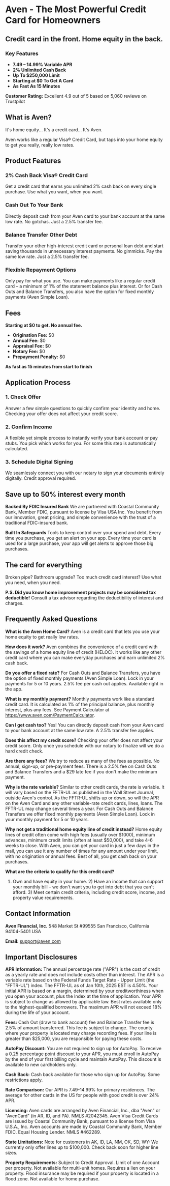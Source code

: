 # Aven - The Most Powerful Credit Card for Homeowners

## Credit card in the front. Home equity in the back.

### Key Features

- **7.49 – 14.99% Variable APR**
- **2% Unlimited Cash Back**
- **Up To $250,000 Limit**
- **Starting at $0 To Get A Card**
- **As Fast As 15 Minutes**

**Customer Rating:** Excellent 4.9 out of 5 based on 5,060 reviews on Trustpilot

## What is Aven?

It's home equity... It's a credit card... It's Aven.

Aven works like a regular Visa® Credit Card, but taps into your home equity to get you really, really low rates.

## Product Features

### 2% Cash Back Visa® Credit Card

Get a credit card that earns you unlimited 2% cash back on every single purchase. Use what you want, when you want.

### Cash Out To Your Bank

Directly deposit cash from your Aven card to your bank account at the same low rate. No gotchas. Just a 2.5% transfer fee.

### Balance Transfer Other Debt

Transfer your other high-interest credit card or personal loan debt and start saving thousands in unnecessary interest payments. No gimmicks. Pay the same low rate. Just a 2.5% transfer fee.

### Flexible Repayment Options

Only pay for what you use. You can make payments like a regular credit card – a minimum of 1% of the statement balance plus interest. Or for Cash Outs and Balance Transfers, you also have the option for fixed monthly payments (Aven Simple Loan).

## Fees

**Starting at $0 to get. No annual fee.**

- **Origination Fee:** $0
- **Annual Fee:** $0
- **Appraisal Fee:** $0
- **Notary Fee:** $0
- **Prepayment Penalty:** $0

**As fast as 15 minutes from start to finish**

## Application Process

### 1. Check Offer

Answer a few simple questions to quickly confirm your identity and home. Checking your offer does not affect your credit score.

### 2. Confirm Income

A flexible yet simple process to instantly verify your bank account or pay stubs. You pick which works for you. For some this step is automatically calculated.

### 3. Schedule Digital Signing

We seamlessly connect you with our notary to sign your documents entirely digitally. Credit approval required.

## Save up to 50% interest every month

**Backed By FDIC Insured Bank**
We are partnered with Coastal Community Bank, Member FDIC, pursuant to license by Visa USA Inc. You benefit from our innovation, great pricing, and simple convenience with the trust of a traditional FDIC-insured bank.

**Built In Safeguards**
Tools to keep control over your spend and debt. Every time you purchase, you get an alert on your app. Every time your card is used for a large purchase, your app will get alerts to approve those big purchases.

## The card for everything

Broken pipe? Bathroom upgrade? Too much credit card interest? Use what you need, when you need.

**P.S. Did you know home improvement projects may be considered tax deductible!** Consult a tax advisor regarding the deductibility of interest and charges.

## Frequently Asked Questions

**What is the Aven Home Card?**
Aven is a credit card that lets you use your home equity to get really low rates.

**How does it work?**
Aven combines the convenience of a credit card with the savings of a home equity line of credit (HELOC). It works like any other credit card where you can make everyday purchases and earn unlimited 2% cash back.

**Do you offer a fixed rate?**
For Cash Outs and Balance Transfers, you have the option of fixed monthly payments (Aven Simple Loan). Lock in your payments for 5 or 10 years. 2.5% fee per cash out applies. Available right in the app.

**What is my monthly payment?**
Monthly payments work like a standard credit card. It is calculated as 1% of the principal balance, plus monthly interest, plus any fees. See Payment Calculator at https://www.aven.com/PaymentCalculator.

**Can I get cash too?**
Yes! You can directly deposit cash from your Aven card to your bank account at the same low rate. A 2.5% transfer fee applies.

**Does this affect my credit score?**
Checking your offer does not affect your credit score. Only once you schedule with our notary to finalize will we do a hard credit check.

**Are there any fees?**
We try to reduce as many of the fees as possible. No annual, sign-up, or pre-payment fees. There is a 2.5% fee on Cash Outs and Balance Transfers and a $29 late fee if you don't make the minimum payment.

**Why is the rate variable?**
Similar to other credit cards, the rate is variable. It will vary based on the FFTR-UL as published in the Wall Street Journal, outside Aven's control. As the FFTR-UL shifts up or down, so will the APR on the Aven Card and any other variable-rate credit cards, lines, loans. The FFTR-UL may change several times a year. For Cash Outs and Balance Transfers we offer fixed monthly payments (Aven Simple Loan). Lock in your monthly payment for 5 or 10 years.

**Why not get a traditional home equity line of credit instead?**
Home equity lines of credit often come with high fees (usually over $1000), minimum advances, minimum credit limits (often at least $50,000), and take 4-6 weeks to close. With Aven, you can get your card in just a few days in the mail, you can use it any number of times for any amount under your limit, with no origination or annual fees. Best of all, you get cash back on your purchases.

**What are the criteria to qualify for this credit card?**

1. Own and have equity in your home. 2) Have an income that can support your monthly bill – we don't want you to get into debt that you can't afford. 3) Meet certain credit criteria, including credit score, income, and property value requirements.

## Contact Information

**Aven Financial, Inc.**
548 Market St #99555
San Francisco, California 94104-5401
USA

**Email:** support@aven.com

## Important Disclosures

**APR Information:** The annual percentage rate ("APR") is the cost of credit as a yearly rate and does not include costs other than interest. The APR is a variable rate based on the Federal Funds Target Rate - Upper Limit (the "FFTR-UL") index. The FFTR-UL as of Jan 10th, 2025 EST is 4.50%. Your initial APR is based on a margin, determined by your creditworthiness when you open your account, plus the Index at the time of application. Your APR is subject to change as allowed by applicable law. Best rates available only to the highest-qualified borrowers. The maximum APR will not exceed 18% during the life of your account.

**Fees:** Cash Out (draw to bank account) fee and Balance Transfer fee is 2.5% of amount transferred. This fee is subject to change. The county where your property is located may charge recording fees. If your line is greater than $25,000, you are responsible for paying these costs.

**AutoPay Discount:** You are not required to sign up for AutoPay. To receive a 0.25 percentage point discount to your APR, you must enroll in AutoPay by the end of your first billing cycle and maintain AutoPay. This discount is available to new cardholders only.

**Cash Back:** Cash back available for those who sign up for AutoPay. Some restrictions apply.

**Rate Comparison:** Our APR is 7.49-14.99% for primary residences. The average for other cards in the US for people with good credit is over 24% APR.

**Licensing:** Aven cards are arranged by Aven Financial, Inc., dba "Aven" or "AvenCard" (in AR, ID, and PA). NMLS #2042345. Aven Visa Credit Cards are issued by Coastal Community Bank, pursuant to a license from Visa U.S.A., Inc. Aven accounts are made by Coastal Community Bank, Member FDIC. Equal Housing Lender. NMLS #462289.

**State Limitations:** Note for customers in AK, ID, LA, NM, OK, SD, WY: We currently only offer lines up to $100,000. Check back soon for higher line sizes.

**Property Requirements:** Subject to Credit Approval. Limit of one Account per property. Not available for multi-unit homes. Requires a lien on your property. Flood insurance may be required if your property is located in a flood zone. Not available for home purchase.
